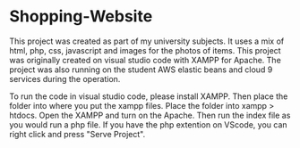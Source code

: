 # Shopping-Website

This project was created as part of my university subjects.
It uses a mix of html, php, css, javascript and images for the photos of items.
This project was originally created on visual studio code with XAMPP for Apache.
The project was also running on the student AWS elastic beans and cloud 9 services during the operation.

To run the code in visual studio code, please install XAMPP.
Then place the folder into where you put the xampp files.
Place the folder into xampp > htdocs.
Open the XAMPP and turn on the Apache.
Then run the index file as you would run a php file.
If you have the php extention on VScode, you can right click and press "Serve Project".